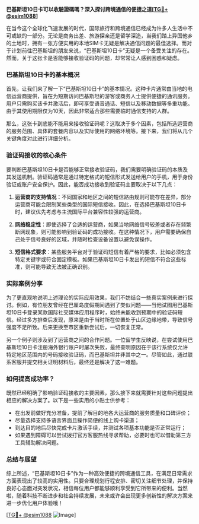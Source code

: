 **巴基斯坦10日卡可以收驗證碼嗎？深入探讨跨境通信的便捷之道[[TG💪+ @esim1088](https://t.me/s/esim1088)]**

在当今这个全球化飞速发展的时代，国际旅行和跨境通信已经成为许多人生活中不可或缺的一部分。无论是商务出差、旅游探亲还是留学深造，当我们踏上异国他乡的土地时，拥有一张方便实用的本地SIM卡无疑是解决通信问题的最佳选择。而对于计划前往巴基斯坦的朋友来说，“巴基斯坦10日卡”无疑是一个备受关注的存在。然而，关于这张卡是否能够接收验证码的问题，却常常让人感到困惑和疑虑。

### 巴基斯坦10日卡的基本概况

首先，让我们来了解一下“巴基斯坦10日卡”的基本情况。这种卡片通常由当地的电信运营商提供，旨在为短期访问巴基斯坦的游客或商务人士提供便捷的通讯服务。用户只需购买该卡并激活后，即可享受语音通话、短信以及移动数据等多重功能。由于其使用期限仅为10天，因此非常适合那些需要临时通信支持的人群。

那么，这张卡到底能不能用来接收验证码呢？这取决于多个因素，包括所选运营商的服务范围、具体的套餐内容以及实际使用的网络环境等。接下来，我们将从几个关键角度对此进行详细分析。

### 验证码接收的核心条件

要判断巴基斯坦10日卡是否能够正常接收验证码，我们需要明确验证码的本质及其发送机制。验证码通常是通过特定格式的短信形式发送给用户的手机，用于身份验证或账户安全保护。因此，能否成功接收到验证码主要取决于以下几点：

1. **运营商的支持情况**：不同国家和地区之间的短信路由规则可能存在差异，部分运营商可能会限制某些类型的国际短信接收。因此，在选择巴基斯坦10日卡时，建议优先考虑与主流国际平台兼容性较强的运营商。

2. **网络稳定性**：即使选择了合适的运营商，如果当地网络信号较差或者存在频繁断网现象，则可能影响到验证码的成功接收。在这种情况下，用户需要确保自己处于信号良好的区域，并随时检查设备设置以避免误操作。

3. **短信格式要求**：某些服务平台对于验证码短信有着严格的要求，比如必须包含特定关键字或符合固定模板。如果巴基斯坦10日卡发出的短信不符合这些标准，则可能导致无法被正确识别。

### 实际案例分享

为了更直观地说明上述理论的实际应用效果，我们不妨结合一些真实案例来进行探讨。例如，有位朋友曾经在巴厘岛度假期间遇到了类似问题——当他试图用巴基斯坦10日卡登录某款国际社交媒体应用程序时，始终未能收到预期中的验证码短信。经过多方排查后发现，原来是由于当时所在位置处于山区边缘地带，导致信号强度不足所致。后来更换至市区重新尝试后，一切恢复正常。

另一个例子则涉及到了运营商之间的合作问题。一位留学生反映说，在尝试使用巴基斯坦10日卡注册海外银行账户时屡次失败，最终查明原因在于该行系统仅允许特定地区范围内的号码接收验证码，而巴基斯坦并非其中之一。尽管如此，通过联系客服并提交相关证明材料后，最终还是解决了这一难题。

### 如何提高成功率？

既然已经明确了影响验证码接收的主要因素，那么接下来就需要针对这些问题提出相应的解决方案了。以下是一些实用的小贴士供参考：

- 在出发前做好充分准备，提前了解目的地各大运营商的服务质量和口碑评价；
- 尽量选择支持多语言界面且操作简便的线上购卡渠道；
- 到达目的地后尽快完成卡片激活手续，并测试各项基本功能是否正常运行；
- 如果遇到障碍可以尝试拨打官方客服热线寻求帮助，必要时也可以借助第三方工具辅助解决问题。

### 总结与展望

综上所述，“巴基斯坦10日卡”作为一种高效便捷的跨境通信工具，在满足日常需求方面表现出了较高的实用性。只要合理规划行程安排、密切关注细节处理，并保持良好心态面对突发状况，相信每位用户都能够顺利享受到它所带来的便利。当然啦，随着科技不断进步和社会持续发展，未来或许会出现更多创新性的解决方案来进一步优化用户体验哦！

[[TG💪+ @esim1088](https://t.me/s/esim1088) ![Image](https://i.postimg.cc/4NQfJmqS/Snipaste-2025-05-13-00-14-12.png)]